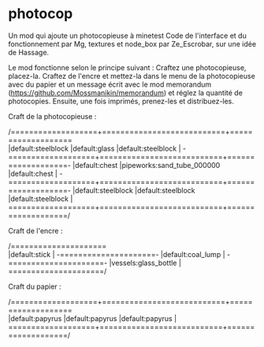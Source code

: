 photocop
========

Un mod qui ajoute un photocopieuse à minetest
Code de l'interface et du fonctionnement par Mg, textures et node_box par Ze_Escrobar, sur une idée de Hassage.

Le mod fonctionne selon le principe suivant :
Craftez une photocopieuse, placez-la. Craftez de l'encre et mettez-la dans le menu de la photocopieuse avec du papier et
un message écrit avec le mod memorandum (https://github.com/Mossmanikin/memorandum) et réglez la quantité de 
photocopies. Ensuite, une fois imprimés, prenez-les et distribuez-les.

Craft de la photocopieuse :

/===================+===========================+===================\
|default:steelblock |default:glass              |default:steelblock |
-===================+===========================+===================-
|default:chest      |pipeworks:sand_tube_000000 |default:chest      |
-===================+===========================+===================-
|default:steelblock |default:steelblock         |default:steelblock |
\===================+===========================+===================/


Craft de l'encre :

/=====================\
|default:stick        |
-=====================-
|default:coal_lump    |
-=====================-
|vessels:glass_bottle |
\=====================/


Craft du papier :

/===================+===========================+===================\
|default:papyrus    |default:papyrus            |default:papyrus    |
\===================+===========================+===================/
